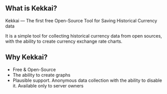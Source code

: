 ## What is Kekkai?
Kekkai — The first free Open-Source Tool for Saving Historical Currency data

It is a simple tool for collecting historical currency data from open sources, with the ability to create currency exchange rate charts.

## Why Kekkai?

- Free & Open-Source
- The ability to create graphs
- Plausible support. Anonymous data collection with the ability to disable it. Available only to server owners
